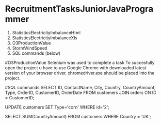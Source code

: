 # RecruitmentTasksJuniorJavaProgrammer

1. StatisticsElectricityImbalanceHtml
2. StatisticsElectricityImbalanceXls
3. O3ProductionValue
4. StormWindSpeed
5. SQL commands (below)

#O3ProductionValue
Selenium was used to complete a task
To succesfully open the project u have to use Google Chrome with downloaded latest version of your browser driver.
chromedriver.exe should be placed into the project.

#SQL commands
SELECT ID, ContactName, City, Country, CountryAmount, Type, OrderID, CustomerID, OrderDate
FROM customers JOIN orders 
ON ID = CustomerID;

UPDATE customers SET Type='corn' WHERE id='2';

SELECT SUM(CountryAmount) FROM customers WHERE Country = 'UK';

